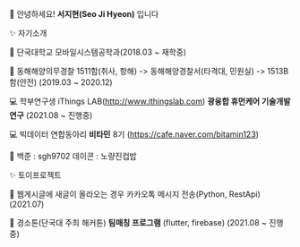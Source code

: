 👋 안녕하세요! **서지현(Seo Ji Hyeon)** 입니다

✨ 자기소개  

🏫 단국대학교 모바일시스템공학과(2018.03 ~ 재학중)

🌱 동해해양의무경찰 1511함(취사, 항해) -> 동해해양경찰서(타격대, 민원실) -> 1513B함(안전) (2019.03 ~ 2020.12)

💻 학부연구생 iThings LAB(http://www.ithingslab.com) **광융합 휴먼케어 기술개발 연구** (2021.08 ~ 진행중)

💻 빅데이터 연합동아리 **비타민** 8기 (https://cafe.naver.com/bitamin123)

📄 백준 : sgh9702  데이콘 : 노량진컵밥


✨ 토이프로젝트

🌱 웹게시글에 새글이 올라오는 경우 카카오톡 메시지 전송(Python, RestApi) (2021.07)

🌱 경소톤(단국대 주최 해커톤) **팀매칭 프로그램** (flutter, firebase) (2021.08 ~ 진행중)
